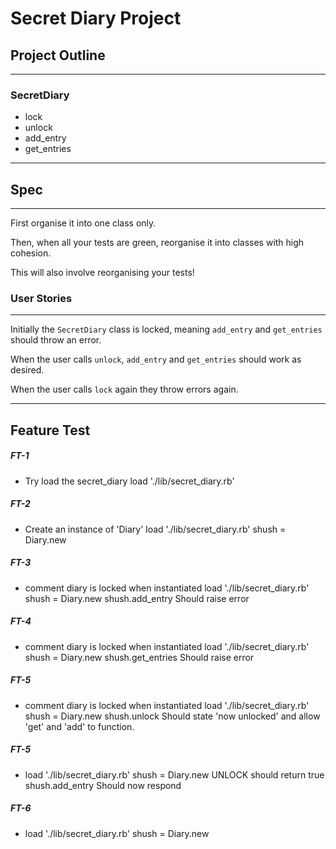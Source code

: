 
# __Secret Diary Project__

## Project Outline
---
### SecretDiary
  - lock
  - unlock
  - add_entry
  - get_entries
---
## __Spec__
---
First organise it into one class only.

Then, when all your tests are green, reorganise it into classes with high cohesion.

This will also involve reorganising your tests!
<br/>
### __User Stories__
---
Initially the `SecretDiary` class is locked, meaning `add_entry` and `get_entries` should throw an error.

When the user calls `unlock`, `add_entry` and `get_entries` should work as desired.

When the user calls `lock` again they throw errors again.

---
## Feature Test

##### FT-1
- Try load the secret_diary
load './lib/secret_diary.rb'
##### FT-2
- Create an instance of 'Diary'
load './lib/secret_diary.rb'
shush = Diary.new
##### FT-3
- comment diary is locked when instantiated
load './lib/secret_diary.rb'
shush = Diary.new
shush.add_entry
Should raise error
##### FT-4
- comment diary is locked when instantiated
load './lib/secret_diary.rb'
shush = Diary.new
shush.get_entries
Should raise error
##### FT-5
- comment diary is locked when instantiated
load './lib/secret_diary.rb'
shush = Diary.new
shush.unlock
Should state 'now unlocked' and allow 'get' and 'add' to function.
##### FT-5
- load './lib/secret_diary.rb'
shush = Diary.new
UNLOCK should return true
shush.add_entry
Should now respond
##### FT-6
- load './lib/secret_diary.rb'
shush = Diary.new